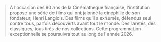 > À l'occasion des 90 ans de la Cinémathèque française, l'institution propose une série de films qui ont jalonné la cinéphilie de son fondateur, Henri Langlois. Des films qu'il a exhumés, défendus seul contre tous, parfois découverts avant tout le monde. Des raretés, des classiques, tous tirés de nos collections. Cette programmation exceptionnelle se poursuivra tout au long de l'année 2026.
